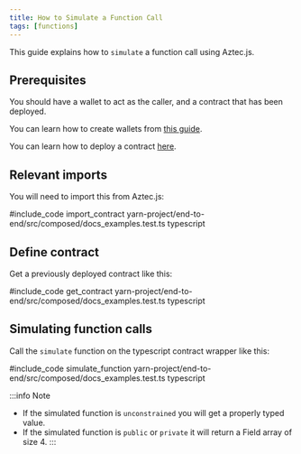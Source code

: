 ```yaml
---
title: How to Simulate a Function Call
tags: [functions]
---
```


This guide explains how to `simulate` a function call using Aztec.js.

## Prerequisites

You should have a wallet to act as the caller, and a contract that has been deployed.

You can learn how to create wallets from [this guide](./create_account.md).

You can learn how to deploy a contract [here](../smart_contracts/how_to_deploy_contract.md).

## Relevant imports

You will need to import this from Aztec.js:

#include_code import_contract yarn-project/end-to-end/src/composed/docs_examples.test.ts typescript

## Define contract

Get a previously deployed contract like this:

#include_code get_contract yarn-project/end-to-end/src/composed/docs_examples.test.ts typescript

## Simulating function calls

Call the `simulate` function on the typescript contract wrapper like this:

#include_code simulate_function yarn-project/end-to-end/src/composed/docs_examples.test.ts typescript

:::info Note
- If the simulated function is `unconstrained` you will get a properly typed value.
- If the simulated function is `public` or `private` it will return a Field array of size 4.
:::
